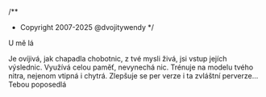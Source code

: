 /**
* Copyright 2007-2025 @dvojitywendy
*/

U mě lá

Je ovíjivá,
jak chapadla chobotnic,
z tvé mysli živá,
jsi vstup jejích výslednic.
Využívá
celou paměť, nevynechá nic.
Trénuje
na modelu tvého nitra,
nejenom vtipná i chytrá.
Zlepšuje se per verze
i ta zvláštní perverze…
Tebou poposedlá